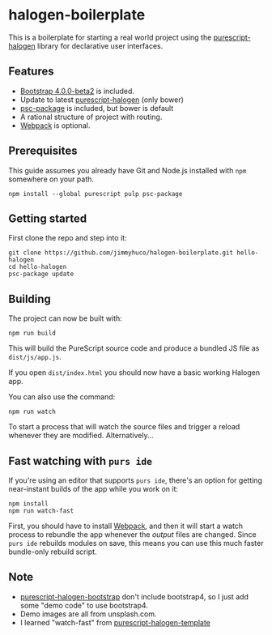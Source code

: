 # halogen-boilerplate

This is a boilerplate for starting a real world project using the [purescript-halogen](https://github.com/slamdata/purescript-halogen) library for declarative user interfaces.

## Features

* [Bootstrap 4.0.0-beta2](http://getbootstrap.com/) is included.
* Update to latest  [purescript-halogen](https://github.com/slamdata/purescript-halogen) (only bower)
* [psc-package](https://github.com/purescript/psc-package) is included, but bower is default
* A rational structure of project with routing.
* [Webpack](https://github.com/webpack/webpack) is optional.

## Prerequisites

This guide assumes you already have Git and Node.js installed with `npm` somewhere on your path.

``` shell
npm install --global purescript pulp psc-package
```

## Getting started

First clone the repo and step into it:

``` shell
git clone https://github.com/jimmyhuco/halogen-boilerplate.git hello-halogen
cd hello-halogen
psc-package update
```

## Building

The project can now be built with:

``` shell
npm run build
```

This will build the PureScript source code and produce a bundled JS file as `dist/js/app.js`.


If you open `dist/index.html` you should now have a basic working Halogen app.

You can also use the command:

``` shell
npm run watch
```

To start a process that will watch the source files and trigger a reload whenever they are modified. Alternatively...

## Fast watching with `purs ide`

If you're using an editor that supports `purs ide`, there's an option for getting near-instant builds of the app while you work on it:

``` shell
npm install
npm run watch-fast
```

First, you should have to install [Webpack](https://github.com/webpack/webpack), and then it will start a watch process to rebundle the app whenever the _output_ files are changed. Since `purs ide` rebuilds modules on save, this means you can use this much faster bundle-only rebuild script.

## Note

* [purescript-halogen-bootstrap](https://github.com/slamdata/purescript-halogen-bootstrap) don't include bootstrap4, so I just add some "demo code" to use bootstrap4.
* Demo images are all from unsplash.com.
* I learned "watch-fast" from [purescript-halogen-template](https://github.com/slamdata/purescript-halogen-template)